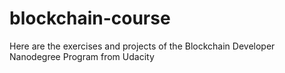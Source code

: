 # blockchain-course
Here are the exercises and projects of the Blockchain Developer Nanodegree Program from Udacity
